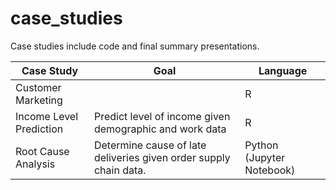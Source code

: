 # case_studies
Case studies include code and final summary presentations.

| Case Study  | Goal | Language |
| ------------- | ------------- | ------------- |
| Customer Marketing | | R  |
| Income Level Prediction  | Predict level of income given demographic and work data | R  |
| Root Cause Analysis | Determine cause of late deliveries given order supply chain data. | Python (Jupyter Notebook)  |
